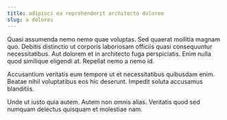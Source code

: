 ```yaml
---
title: adipisci ea reprehenderit architecto dolorem
slug: a dolores
---
```


Quasi assumenda nemo nemo quae voluptas. Sed quaerat mollitia magnam quo. Debitis distinctio ut corporis laboriosam officiis quasi consequuntur necessitatibus. Aut dolorem et in architecto fuga perspiciatis. Enim nulla quod similique eligendi at. Repellat nemo a nemo id.

Accusantium veritatis eum tempore ut et necessitatibus quibusdam enim. Beatae nihil voluptatibus eos hic deserunt. Impedit soluta accusamus blanditiis.

Unde ut iusto quia autem. Autem non omnis alias. Veritatis quod sed numquam delectus quisquam et molestiae nam.
